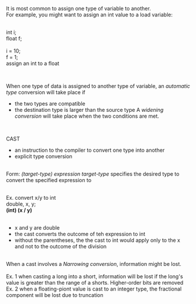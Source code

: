 It is most common to assign one type of variable to another. </br>
For example, you might want to assign an int value to a load variable: </br></br>

int i; </br>
float f; </br>
</br>
i = 10; </br>
f = 1; </br>
assign an int to a float </br>

</br>

When one type of data is assigned to another type of variable, an <i>automatic type</i> conversion will take place if

- the two types are compatible
- the destination type is larger than the source type
  A <i>widening conversion</i> will take place when the two conditions are met.

</br>

CAST

- an instruction to the compiler to convert one type into another
- explicit type conversion

</br>Form: <i>(target-type) expression</i>
<i>target-type</i> specifies the desired type to convert the specified expression to

</br>
Ex. convert x/y to int </br>
double, x, y;</br>
<b>(int) (x / y)</b></br>
</br>

- x and y are double
- the cast converts the outcome of teh expression to int
- without the parentheses, the the cast to int would apply only to the x and not to the outcome of the division

</br>
When a cast involves a <i>Narrowing conversion</i>, information might be lost. </br></br>
Ex. 1 when casting a long into a short, information will be lost if the long's value is greater than the range of a shorts. Higher-order bits are removed
</br>
Ex. 2 when a floating-piont value is cast to an integer type, the fractional component will be lost due to truncation
